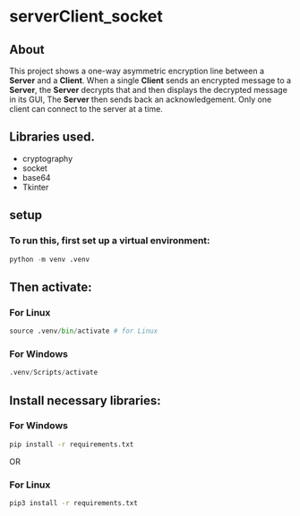 # serverClient_socket

## About
This project shows a one-way asymmetric encryption line between a **Server** and a **Client**.
When a single **Client** sends an encrypted message to a **Server**, the **Server** decrypts that and then  displays the decrypted message in its GUI, The **Server** then sends back an acknowledgement.
Only one client can connect to the server at a time.

## Libraries used.
- cryptography
- socket
- base64
- Tkinter


## setup
### To run this, first set up a virtual environment:
```python
python -m venv .venv
```
## Then activate:
### For Linux 
```python
source .venv/bin/activate # for Linux
```
### For Windows
```python
.venv/Scripts/activate
```

## Install necessary libraries:
### For Windows
```bash
pip install -r requirements.txt
```

OR 

### For Linux 
```bash
pip3 install -r requirements.txt
```

